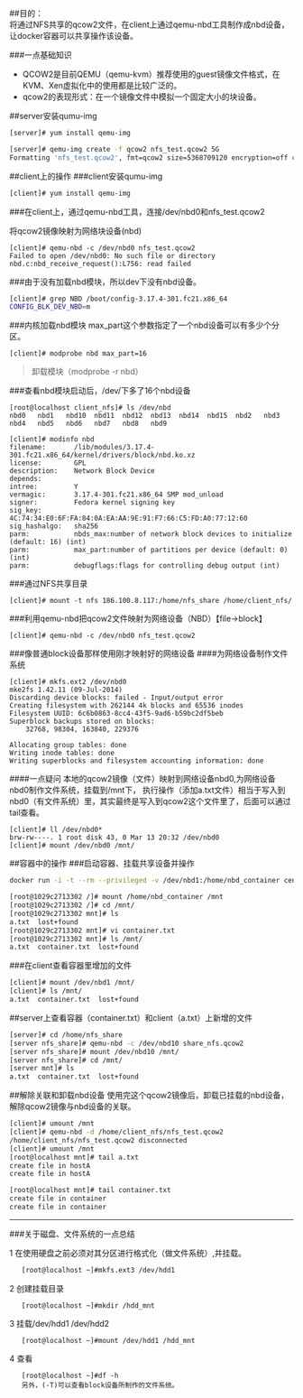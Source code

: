
##目的：     
将通过NFS共享的qcow2文件，在client上通过qemu-nbd工具制作成nbd设备，让docker容器可以共享操作该设备。     

###一点基础知识
* QCOW2是目前QEMU（qemu-kvm）推荐使用的guest镜像文件格式，在KVM、Xen虚拟化中的使用都是比较广泛的。
* qcow2的表现形式：在一个镜像文件中模拟一个固定大小的块设备。

##server安装qumu-img
```sh
[server]# yum install qemu-img

[server]# qemu-img create -f qcow2 nfs_test.qcow2 5G
Formatting 'nfs_test.qcow2', fmt=qcow2 size=5368709120 encryption=off cluster_size=65536 lazy_refcounts=off
```
##client上的操作
###client安装qumu-img
```sh
[client]# yum install qemu-img
```
###在client上，通过qemu-nbd工具，连接/dev/nbd0和nfs_test.qcow2     

将qcow2镜像映射为网络块设备(nbd)
```
[client]# qemu-nbd -c /dev/nbd0 nfs_test.qcow2 
Failed to open /dev/nbd0: No such file or directory
nbd.c:nbd_receive_request():L756: read failed
```
###由于没有加载nbd模块，所以dev下没有nbd设备。
```sh
[client]# grep NBD /boot/config-3.17.4-301.fc21.x86_64 
CONFIG_BLK_DEV_NBD=m
```
###内核加载nbd模块
max_part这个参数指定了一个nbd设备可以有多少个分区。
```
[client]# modprobe nbd max_part=16
```
>卸载模块（modprobe -r nbd）   

###查看nbd模块启动后，/dev/下多了16个nbd设备
```
[root@localhost client_nfs]# ls /dev/nbd
nbd0   nbd1   nbd10  nbd11  nbd12  nbd13  nbd14  nbd15  nbd2   nbd3   nbd4   nbd5   nbd6   nbd7   nbd8   nbd9

[client]# modinfo nbd
filename:       /lib/modules/3.17.4-301.fc21.x86_64/kernel/drivers/block/nbd.ko.xz
license:        GPL
description:    Network Block Device
depends:        
intree:         Y
vermagic:       3.17.4-301.fc21.x86_64 SMP mod_unload 
signer:         Fedora kernel signing key
sig_key:        4C:74:34:E0:6F:FA:84:0A:EA:AA:9E:91:F7:66:C5:FD:A0:77:12:60
sig_hashalgo:   sha256
parm:           nbds_max:number of network block devices to initialize (default: 16) (int)
parm:           max_part:number of partitions per device (default: 0) (int)
parm:           debugflags:flags for controlling debug output (int)      
```
###通过NFS共享目录
```
[client]# mount -t nfs 186.100.8.117:/home/nfs_share /home/client_nfs/
```
###利用qemu-nbd把qcow2文件映射为网络设备（NBD）【file->block】
```
[client]# qemu-nbd -c /dev/nbd0 nfs_test.qcow2
```
###像普通block设备那样使用刚才映射好的网络设备
####为网络设备制作文件系统
```
[client]# mkfs.ext2 /dev/nbd0
mke2fs 1.42.11 (09-Jul-2014)
Discarding device blocks: failed - Input/output error
Creating filesystem with 262144 4k blocks and 65536 inodes
Filesystem UUID: 6c6b0863-8cc4-43f5-9ad6-b59bc2df5beb
Superblock backups stored on blocks: 
	32768, 98304, 163840, 229376

Allocating group tables: done                            
Writing inode tables: done                            
Writing superblocks and filesystem accounting information: done
```
####一点疑问
本地的qcow2镜像（文件）映射到网络设备nbd0,为网络设备nbd0制作文件系统，挂载到/mnt下，
执行操作（添加a.txt文件）相当于写入到nbd0（有文件系统）里，其实最终是写入到qcow2这个文件里了，后面可以通过tail查看。
```
[client]# ll /dev/nbd0*
brw-rw----. 1 root disk 43, 0 Mar 13 20:32 /dev/nbd0
[client]# mount /dev/nbd0 /mnt/
```

##容器中的操作
###启动容器、挂载共享设备并操作
```sh
docker run -i -t --rm --privileged -v /dev/nbd1:/home/nbd_container centos /bin/bash

[root@1029c2713302 /]# mount /home/nbd_container /mnt
[root@1029c2713302 /]# cd /mnt/
[root@1029c2713302 mnt]# ls
a.txt  lost+found
[root@1029c2713302 mnt]# vi container.txt
[root@1029c2713302 mnt]# ls /mnt/
a.txt  container.txt  lost+found
```
###在client查看容器里增加的文件
```sh
[client]# mount /dev/nbd1 /mnt/
[client]# ls /mnt/
a.txt  container.txt  lost+found
```
##server上查看容器（container.txt）和client（a.txt）上新增的文件
```sh
[server]# cd /home/nfs_share
[server nfs_share]# qemu-nbd -c /dev/nbd10 share_nfs.qcow2 
[server nfs_share]# mount /dev/nbd10 /mnt/
[server nfs_share]# cd /mnt/
[server mnt]# ls
a.txt  container.txt  lost+found
```

##解除关联和卸载nbd设备
使用完这个qcow2镜像后，卸载已挂载的nbd设备，解除qcow2镜像与nbd设备的关联。
```sh
[client]# umount /mnt
[client]# qemu-nbd -d /home/client_nfs/nfs_test.qcow2 
/home/client_nfs/nfs_test.qcow2 disconnected
[client]# umount /mnt
[root@localhost mnt]# tail a.txt 
create file in hostA
create file in hostA

[root@localhost mnt]# tail container.txt 
create file in container
create file in container
```
---
###关于磁盘、文件系统的一点总结

1 在使用硬盘之前必须对其分区进行格式化（做文件系统）,并挂载。
```sh
   [root@localhost ~]#mkfs.ext3 /dev/hdd1
```
2 创建挂载目录
```
   [root@localhost ~]#mkdir /hdd_mnt
```
3 挂载/dev/hdd1 /dev/hdd2
```
   [root@localhost ~]#mount /dev/hdd1 /hdd_mnt
```
4 查看
```
   [root@localhost ~]#df -h 
   另外，(-T)可以查看block设备所制作的文件系统。
```


